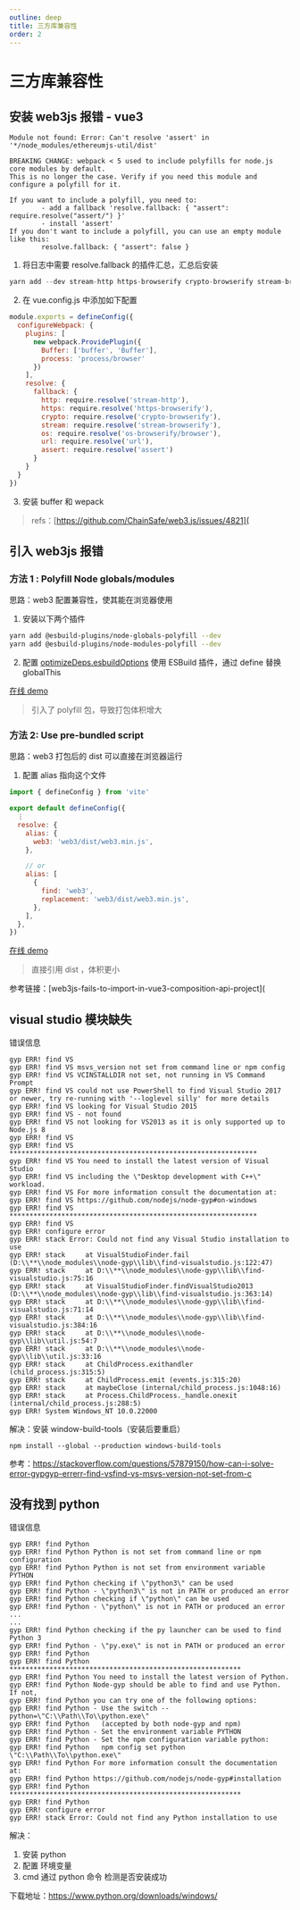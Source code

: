 ```yaml
---
outline: deep
title: 三方库兼容性
order: 2
---
```


# 三方库兼容性

## 安装 web3js 报错 - vue3

```shell
Module not found: Error: Can't resolve 'assert' in '*/node_modules/ethereumjs-util/dist'

BREAKING CHANGE: webpack < 5 used to include polyfills for node.js core modules by default.
This is no longer the case. Verify if you need this module and configure a polyfill for it.

If you want to include a polyfill, you need to:
        - add a fallback 'resolve.fallback: { "assert": require.resolve("assert/") }'
        - install 'assert'
If you don't want to include a polyfill, you can use an empty module like this:
        resolve.fallback: { "assert": false }
```

1. 将日志中需要 resolve.fallback 的插件汇总，汇总后安装

```javascript
yarn add --dev stream-http https-browserify crypto-browserify stream-browserify os-browserify url assert
```

2. 在 vue.config.js 中添加如下配置

```javascript
module.exports = defineConfig({
  configureWebpack: {
    plugins: [
      new webpack.ProvidePlugin({
        Buffer: ['buffer', 'Buffer'],
        process: 'process/browser'
      })
    ],
    resolve: {
      fallback: {
        http: require.resolve('stream-http'),
        https: require.resolve('https-browserify'),
        crypto: require.resolve('crypto-browserify'),
        stream: require.resolve('stream-browserify'),
        os: require.resolve('os-browserify/browser'),
        url: require.resolve('url'),
        assert: require.resolve('assert')
      }
    }
  }
})
```

3. 安装 buffer 和 wepack

> refs：[https://github.com/ChainSafe/web3.js/issues/4821](

## 引入 web3js 报错

### 方法 1 : Polyfill Node globals/modules

思路：web3 配置兼容性，使其能在浏览器使用

1. 安装以下两个插件

```bash
yarn add @esbuild-plugins/node-globals-polyfill --dev
yarn add @esbuild-plugins/node-modules-polyfill --dev
```

2. 配置 [optimizeDeps.esbuildOptions](https://vitejs.dev/config/#optimizedeps-esbuildoptions) 使用 ESBuild 插件，通过 define 替换 globalThis

[在线 demo ](https://stackblitz.com/edit/vue3-web3-demo-ffecex?file=vite.config.ts)

> 引入了 polyfill 包，导致打包体积增大

### 方法 2: Use pre-bundled script

思路：web3 打包后的 dist 可以直接在浏览器运行

1. 配置 alias 指向这个文件

```javascript
import { defineConfig } from 'vite'

export default defineConfig({
  ⋮
  resolve: {
    alias: {
      web3: 'web3/dist/web3.min.js',
    },

    // or
    alias: [
      {
        find: 'web3',
        replacement: 'web3/dist/web3.min.js',
      },
    ],
  },
})
```

[在线 demo](https://stackblitz.com/edit/vue3-web3-demo-w1lkev?file=vite.config.ts)

> 直接引用 dist ，体积更小

参考链接：[web3js-fails-to-import-in-vue3-composition-api-project](

## visual studio 模块缺失

错误信息

```shell
gyp ERR! find VS
gyp ERR! find VS msvs_version not set from command line or npm config
gyp ERR! find VS VCINSTALLDIR not set, not running in VS Command Prompt
gyp ERR! find VS could not use PowerShell to find Visual Studio 2017 or newer, try re-running with '--loglevel silly' for more details
gyp ERR! find VS looking for Visual Studio 2015
gyp ERR! find VS - not found
gyp ERR! find VS not looking for VS2013 as it is only supported up to Node.js 8
gyp ERR! find VS
gyp ERR! find VS **************************************************************
gyp ERR! find VS You need to install the latest version of Visual Studio
gyp ERR! find VS including the \"Desktop development with C++\" workload.
gyp ERR! find VS For more information consult the documentation at:
gyp ERR! find VS https://github.com/nodejs/node-gyp#on-windows
gyp ERR! find VS **************************************************************
gyp ERR! find VS
gyp ERR! configure error
gyp ERR! stack Error: Could not find any Visual Studio installation to use
gyp ERR! stack     at VisualStudioFinder.fail (D:\\**\\node_modules\\node-gyp\\lib\\find-visualstudio.js:122:47)
gyp ERR! stack     at D:\\**\\node_modules\\node-gyp\\lib\\find-visualstudio.js:75:16
gyp ERR! stack     at VisualStudioFinder.findVisualStudio2013 (D:\\**\\node_modules\\node-gyp\\lib\\find-visualstudio.js:363:14)
gyp ERR! stack     at D:\\**\\node_modules\\node-gyp\\lib\\find-visualstudio.js:71:14
gyp ERR! stack     at D:\\**\\node_modules\\node-gyp\\lib\\find-visualstudio.js:384:16
gyp ERR! stack     at D:\\**\\node_modules\\node-gyp\\lib\\util.js:54:7
gyp ERR! stack     at D:\\**\\node_modules\\node-gyp\\lib\\util.js:33:16
gyp ERR! stack     at ChildProcess.exithandler (child_process.js:315:5)
gyp ERR! stack     at ChildProcess.emit (events.js:315:20)
gyp ERR! stack     at maybeClose (internal/child_process.js:1048:16)
gyp ERR! stack     at Process.ChildProcess._handle.onexit (internal/child_process.js:288:5)
gyp ERR! System Windows_NT 10.0.22000
```

解决：安装 window-build-tools（安装后要重启）

```shell
npm install --global --production windows-build-tools
```

参考：https://stackoverflow.com/questions/57879150/how-can-i-solve-error-gypgyp-errerr-find-vsfind-vs-msvs-version-not-set-from-c

## 没有找到 python

错误信息

```shell
gyp ERR! find Python
gyp ERR! find Python Python is not set from command line or npm configuration
gyp ERR! find Python Python is not set from environment variable PYTHON
gyp ERR! find Python checking if \"python3\" can be used
gyp ERR! find Python - \"python3\" is not in PATH or produced an error
gyp ERR! find Python checking if \"python\" can be used
gyp ERR! find Python - \"python\" is not in PATH or produced an error
...
...
gyp ERR! find Python checking if the py launcher can be used to find Python 3
gyp ERR! find Python - \"py.exe\" is not in PATH or produced an error
gyp ERR! find Python
gyp ERR! find Python **********************************************************
gyp ERR! find Python You need to install the latest version of Python.
gyp ERR! find Python Node-gyp should be able to find and use Python. If not,
gyp ERR! find Python you can try one of the following options:
gyp ERR! find Python - Use the switch --python=\"C:\\Path\\To\\python.exe\"
gyp ERR! find Python   (accepted by both node-gyp and npm)
gyp ERR! find Python - Set the environment variable PYTHON
gyp ERR! find Python - Set the npm configuration variable python:
gyp ERR! find Python   npm config set python \"C:\\Path\\To\\python.exe\"
gyp ERR! find Python For more information consult the documentation at:
gyp ERR! find Python https://github.com/nodejs/node-gyp#installation
gyp ERR! find Python **********************************************************
gyp ERR! find Python
gyp ERR! configure error
gyp ERR! stack Error: Could not find any Python installation to use
```

解决：

1. 安装 python
2. 配置 环境变量
3. cmd 通过 python 命令 检测是否安装成功

下载地址：https://www.python.org/downloads/windows/
